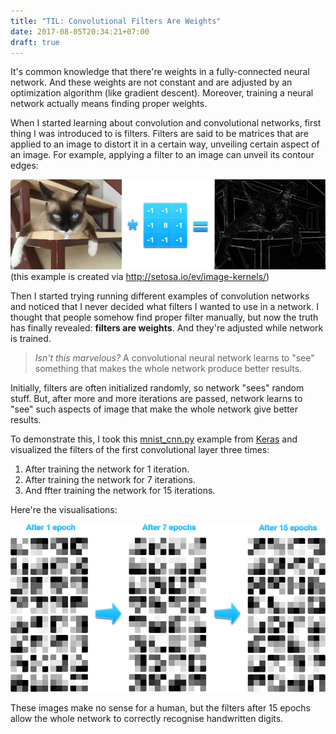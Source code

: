 ```yaml
---
title: "TIL: Convolutional Filters Are Weights"
date: 2017-08-05T20:34:21+07:00
draft: true
---
```


It's common knowledge that there're weights in a fully-connected neural network. And these weights are not constant and are adjusted by an optimization algorithm (like gradient descent). Moreover, training a neural network actually means finding proper weights.

When I started learning about convolution and convolutional networks, first thing I was introduced to is filters. Filters are said to be matrices that are applied to an image to distort it in a certain way, unveiling certain aspect of an image. For example, applying a filter to an image can unveil its contour edges:

![Convolution filter example](/images/convolution-filter-example.png)
(this example is created via http://setosa.io/ev/image-kernels/)

Then I started trying running different examples of convolution networks and noticed that I never decided what filters I wanted to use in a network. I thought that people somehow find proper filter manually, but now the truth has finally revealed: **filters are weights**. And they're adjusted while network is trained.

> *Isn't this marvelous?* A convolutional neural network learns to "see" something that makes the whole network produce better results.

Initially, filters are often initialized randomly, so network "sees" random stuff. But, after more and more iterations are passed, network learns to "see" such aspects of image that make the whole network give better results.

To demonstrate this, I took this [mnist_cnn.py](https://github.com/fchollet/keras/blob/master/examples/mnist_cnn.py) example from [Keras](https://keras.io/) and visualized the filters of the first convolutional layer three times:

1. After training the network for 1 iteration.
2. After training the network for 7 iterations.
3. And ffter training the network for 15 iterations.


Here're the visualisations:

![Convolution filters change](/images/convolution-filter-weights.png)

These images make no sense for a human, but the filters after 15 epochs allow the whole network to correctly recognise handwritten digits.

